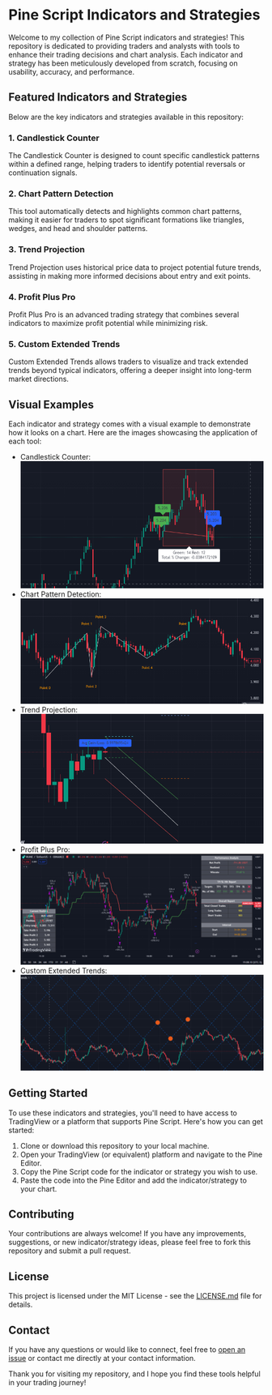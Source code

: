 # Pine Script Indicators and Strategies

Welcome to my collection of Pine Script indicators and strategies! This repository is dedicated to providing traders and analysts with tools to enhance their trading decisions and chart analysis. Each indicator and strategy has been meticulously developed from scratch, focusing on usability, accuracy, and performance.

## Featured Indicators and Strategies

Below are the key indicators and strategies available in this repository:

### 1. Candlestick Counter

The Candlestick Counter is designed to count specific candlestick patterns within a defined range, helping traders to identify potential reversals or continuation signals.

### 2. Chart Pattern Detection

This tool automatically detects and highlights common chart patterns, making it easier for traders to spot significant formations like triangles, wedges, and head and shoulder patterns.

### 3. Trend Projection

Trend Projection uses historical price data to project potential future trends, assisting in making more informed decisions about entry and exit points.

### 4. Profit Plus Pro

Profit Plus Pro is an advanced trading strategy that combines several indicators to maximize profit potential while minimizing risk.

### 5. Custom Extended Trends

Custom Extended Trends allows traders to visualize and track extended trends beyond typical indicators, offering a deeper insight into long-term market directions.

## Visual Examples

Each indicator and strategy comes with a visual example to demonstrate how it looks on a chart. Here are the images showcasing the application of each tool:

- Candlestick Counter:![Candlestick Counter](/images/candlestick-counter.png)
- Chart Pattern Detection:![Chart Pattern Detection](/images/chart-pattern-detection.png)
- Trend Projection:![Trend Projection](/images/trend-projection.png)
- Profit Plus Pro:![Profit Plus Pro](/images/profit-plus-pro.png)
- Custom Extended Trends:![Custom Extended Trends](/images/custom-extended-trends.png)

## Getting Started

To use these indicators and strategies, you'll need to have access to TradingView or a platform that supports Pine Script. Here's how you can get started:

1. Clone or download this repository to your local machine.
2. Open your TradingView (or equivalent) platform and navigate to the Pine Editor.
3. Copy the Pine Script code for the indicator or strategy you wish to use.
4. Paste the code into the Pine Editor and add the indicator/strategy to your chart.

## Contributing

Your contributions are always welcome! If you have any improvements, suggestions, or new indicator/strategy ideas, please feel free to fork this repository and submit a pull request.

## License

This project is licensed under the MIT License - see the [LICENSE.md](LICENSE) file for details.

## Contact

If you have any questions or would like to connect, feel free to [open an issue](https://github.com/IAbdullahBinNasir/) or contact me directly at your contact information.

Thank you for visiting my repository, and I hope you find these tools helpful in your trading journey!
